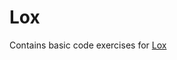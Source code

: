 # Lox

Contains basic code exercises for [Lox](https://www.craftinginterpreters.com/the-lox-language.html)
